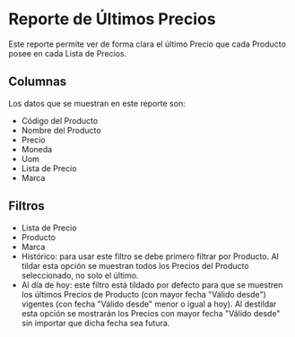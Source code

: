 # Reporte de Últimos Precios

Este reporte permite ver de forma clara el último Precio que cada Producto posee en cada Lista de Precios.

## Columnas

Los datos que se muestran en este reporte son:
- Código del Producto
- Nombre del Producto
- Precio
- Moneda
- Uom
- Lista de Precio
- Marca

## Filtros

- Lista de Precio
- Producto
- Marca
- Histórico: para usar este filtro se debe primero filtrar por Producto. Al tildar esta opción se muestran todos los Precios del Producto seleccionado, no solo el último.
- Al día de hoy: este filtro está tildado por defecto para que se muestren los últimos Precios de Producto (con mayor fecha "Válido desde") vigentes (con fecha "Válido desde" menor o igual a hoy). Al destildar esta opción se mostrarán los Precios con mayor fecha "Válido desde" sin importar que dicha fecha sea futura.
